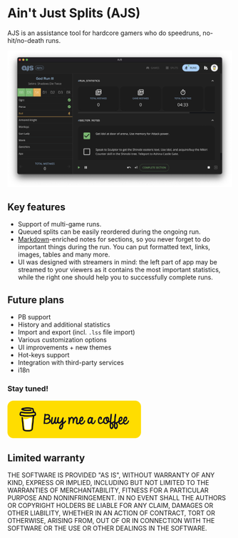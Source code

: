 # Ain't Just Splits (AJS)
AJS is an assistance tool for hardcore gamers who do speedruns, no-hit/no-death runs.

![Program screenshot](/assets/images/preview.png "UI")

## Key features
* Support of multi-game runs.
* Queued splits can be easily reordered during the ongoing run.
* [Markdown](https://www.markdownguide.org/cheat-sheet/)-enriched notes for sections, so you never forget to do important things during the run. You can put formatted text, links, images, tables and many more.
* UI was designed with streamers in mind: the left part of app may be streamed to your viewers as it contains the most important statistics, while the right one should help you to successfully complete runs.

## Future plans
* PB support
* History and additional statistics
* Import and export (incl. `.lss` file import)
* Various customization options
* UI improvements + new themes
* Hot-keys support
* Integration with third-party services
* i18n

### Stay tuned!

<a href="https://www.buymeacoffee.com/nioh_souls" target="_blank">
    <img alt="Support me" src="/assets/images/bmc-button.png" width="300" />
</a>

## Limited warranty
THE SOFTWARE IS PROVIDED "AS IS", WITHOUT WARRANTY OF ANY KIND, EXPRESS OR
IMPLIED, INCLUDING BUT NOT LIMITED TO THE WARRANTIES OF MERCHANTABILITY,
FITNESS FOR A PARTICULAR PURPOSE AND NONINFRINGEMENT. IN NO EVENT SHALL THE
AUTHORS OR COPYRIGHT HOLDERS BE LIABLE FOR ANY CLAIM, DAMAGES OR OTHER
LIABILITY, WHETHER IN AN ACTION OF CONTRACT, TORT OR OTHERWISE, ARISING FROM,
OUT OF OR IN CONNECTION WITH THE SOFTWARE OR THE USE OR OTHER DEALINGS IN THE
SOFTWARE.
